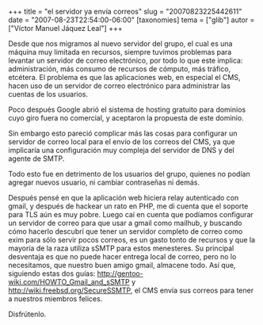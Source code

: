 +++
title = "el servidor ya envía correos"
slug = "20070823225442611"
date = "2007-08-23T22:54:00-06:00"
[taxonomies]
tema = ["glib"]
autor = ["Víctor Manuel Jáquez Leal"]
+++

Desde que nos migramos al nuevo servidor del grupo, el cual es una
máquina muy limitada en recursos, siempre tuvimos problemas para
levantar un servidor de correo electrónico, por todo lo que este
implica: administración, más consumo de recursos de cómputo, más
tráfico, etcétera. El problema es que las aplicaciones web, en especial
el CMS, hacen uso de un servidor de correo electrónico para administrar
las cuentas de los usuarios.

Poco después Google abrió el sistema de hosting gratuito para dominios
cuyo giro fuera no comercial, y aceptaron la propuesta de este dominio.

<!-- more -->
Sin embargo esto pareció complicar más las cosas para configurar un
servidor de correo local para el envío de los correos del CMS, ya que
implicaría una configuración muy compleja del servidor de DNS y del
agente de SMTP.

Todo esto fue en detrimento de los usuarios del grupo, quienes no podían
agregar nuevos usuario, ni cambiar contraseñas ni demás.

Después pensé en que la aplicación web hiciera relay autenticado con
gmail, y después de hackear un rato en PHP, me di cuenta que el soporte
para TLS aún es muy pobre. Luego caí en cuenta que podíamos configurar
un servidor de correo para que usar a gmail como mailhub, y buscando
cómo hacerlo descubrí que tener un servidor completo de correo como exim
para sólo servir pocos correos, es un gasto tonto de recursos y que la
mayoría de la raza utiliza sSMTP para estos menesteres. Su principal
desventaja es que no puede hacer entrega local de correo, pero no lo
necesitamos, que nuestro buen amigo gmail, almacene todo. Así que,
siguiendo estas dos guías:
<a href="http://gentoo-wiki.com/HOWTO_Gmail_and_sSMTP">http://gentoo-wiki.com/HOWTO_Gmail_and_sSMTP</a>
y
<a href="http://wiki.freebsd.org/SecureSSMTP">http://wiki.freebsd.org/SecureSSMTP</a>,
el CMS envía sus correos para tener a nuestros miembros felices.

Disfrútenlo.


